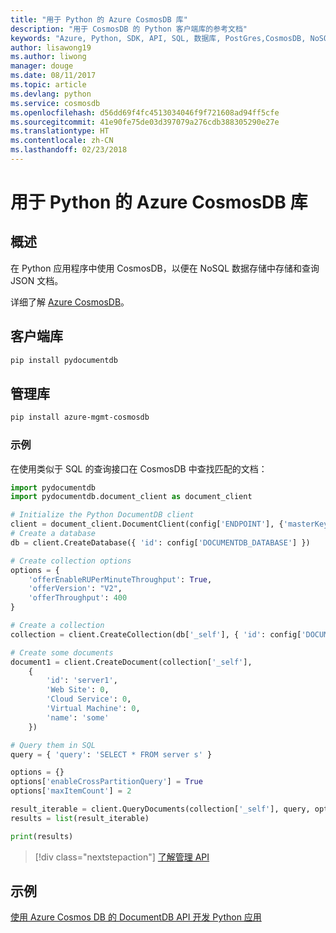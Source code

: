 ```yaml
---
title: "用于 Python 的 Azure CosmosDB 库"
description: "用于 CosmosDB 的 Python 客户端库的参考文档"
keywords: "Azure, Python, SDK, API, SQL, 数据库, PostGres,CosmosDB, NoSQL"
author: lisawong19
ms.author: liwong
manager: douge
ms.date: 08/11/2017
ms.topic: article
ms.devlang: python
ms.service: cosmosdb
ms.openlocfilehash: d56dd69f4fc4513034046f9f721608ad94ff5cfe
ms.sourcegitcommit: 41e90fe75de03d397079a276cdb388305290e27e
ms.translationtype: HT
ms.contentlocale: zh-CN
ms.lasthandoff: 02/23/2018
---
```

# <a name="azure-cosmosdb-libraries-for-python"></a>用于 Python 的 Azure CosmosDB 库

## <a name="overview"></a>概述

在 Python 应用程序中使用 CosmosDB，以便在 NoSQL 数据存储中存储和查询 JSON 文档。

详细了解 [Azure CosmosDB](https://docs.microsoft.com/azure/cosmos-db/introduction)。

## <a name="client-library"></a>客户端库
 ```bash
pip install pydocumentdb
 ```

## <a name="management-library"></a>管理库
```bash
pip install azure-mgmt-cosmosdb
```

### <a name="example"></a>示例

在使用类似于 SQL 的查询接口在 CosmosDB 中查找匹配的文档：

```python
import pydocumentdb
import pydocumentdb.document_client as document_client

# Initialize the Python DocumentDB client
client = document_client.DocumentClient(config['ENDPOINT'], {'masterKey': config['MASTERKEY']})
# Create a database
db = client.CreateDatabase({ 'id': config['DOCUMENTDB_DATABASE'] })

# Create collection options
options = {
    'offerEnableRUPerMinuteThroughput': True,
    'offerVersion': "V2",
    'offerThroughput': 400
}

# Create a collection
collection = client.CreateCollection(db['_self'], { 'id': config['DOCUMENTDB_COLLECTION'] }, options)

# Create some documents
document1 = client.CreateDocument(collection['_self'],
    { 
        'id': 'server1',
        'Web Site': 0,
        'Cloud Service': 0,
        'Virtual Machine': 0,
        'name': 'some' 
    })

# Query them in SQL
query = { 'query': 'SELECT * FROM server s' }    

options = {} 
options['enableCrossPartitionQuery'] = True
options['maxItemCount'] = 2

result_iterable = client.QueryDocuments(collection['_self'], query, options)
results = list(result_iterable)

print(results)
```
> [!div class="nextstepaction"]
> [了解管理 API](/python/api/overview/azure/cosmosdb/management)

## <a name="samples"></a>示例

[使用 Azure Cosmos DB 的 DocumentDB API 开发 Python 应用](https://azure.microsoft.com/resources/samples/azure-cosmos-db-documentdb-python-getting-started/)


